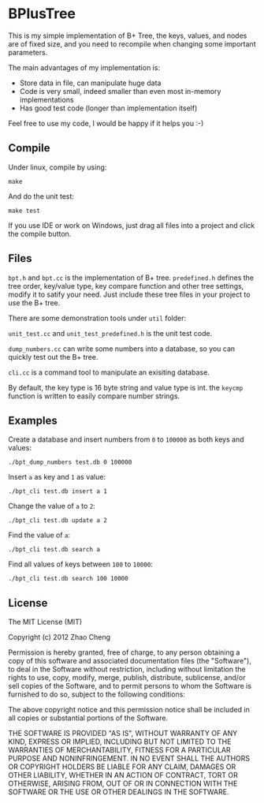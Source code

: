 BPlusTree
==========

This is my simple implementation of B+ Tree, the keys, values, and nodes are of
fixed size, and you need to recompile when changing some important parameters.

The main advantages of my implementation is:

 * Store data in file, can manipulate huge data
 * Code is very small, indeed smaller than even most in-memory implementations
 * Has good test code (longer than implementation itself)

Feel free to use my code, I would be happy if it helps you :-)

Compile
-------

Under linux, compile by using:

    make

And do the unit test:

    make test

If you use IDE or work on Windows, just drag all files into a project and
click the compile button.

Files
-----

`bpt.h` and `bpt.cc` is the implementation of B+ tree. `predefined.h` 
defines the tree order, key/value type, key compare function and other
tree settings, modify it to satify your need. Just include these tree files 
in your project to use the B+ tree.

There are some demonstration tools under `util` folder:

`unit_test.cc` and `unit_test_predefined.h` is the unit test code.

`dump_numbers.cc` can write some numbers into a database, so you can quickly
test out the B+ tree.

`cli.cc` is a command tool to manipulate an exisiting database.

By default, the key type is 16 byte string and value type is int. the
`keycmp` function is written to easily compare number strings.

Examples
--------

Create a database and insert numbers from `0` to `100000` as both keys
and values:

    ./bpt_dump_numbers test.db 0 100000

Insert `a` as key and `1` as value:

    ./bpt_cli test.db insert a 1

Change the value of `a` to `2`:

    ./bpt_cli test.db update a 2

Find the value of `a`:

    ./bpt_cli test.db search a

Find all values of keys between `100` to `10000`:

    ./bpt_cli test.db search 100 10000

License
-------

The MIT License (MIT)

Copyright (c) 2012 Zhao Cheng

Permission is hereby granted, free of charge, to any person obtaining a copy of this software and associated documentation files (the "Software"), to deal in the Software without restriction, including without limitation the rights to use, copy, modify, merge, publish, distribute, sublicense, and/or sell copies of the Software, and to permit persons to whom the Software is furnished to do so, subject to the following conditions:

The above copyright notice and this permission notice shall be included in all copies or substantial portions of the Software.

THE SOFTWARE IS PROVIDED "AS IS", WITHOUT WARRANTY OF ANY KIND, EXPRESS OR IMPLIED, INCLUDING BUT NOT LIMITED TO THE WARRANTIES OF MERCHANTABILITY, FITNESS FOR A PARTICULAR PURPOSE AND NONINFRINGEMENT. IN NO EVENT SHALL THE AUTHORS OR COPYRIGHT HOLDERS BE LIABLE FOR ANY CLAIM, DAMAGES OR OTHER LIABILITY, WHETHER IN AN ACTION OF CONTRACT, TORT OR OTHERWISE, ARISING FROM, OUT OF OR IN CONNECTION WITH THE SOFTWARE OR THE USE OR OTHER DEALINGS IN THE SOFTWARE.
